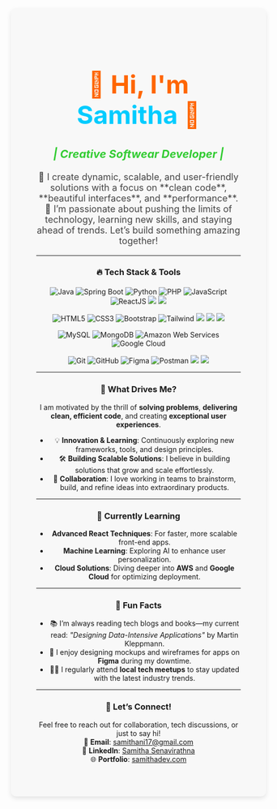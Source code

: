 <div align="center" style="background-color:#f8f8f8; padding: 50px; border-radius: 10px; max-width: 900px; box-shadow: 0 4px 10px rgba(0, 0, 0, 0.1);">

<h1 style="color:#ff6600; font-size: 50px; font-weight: 700;">👋 Hi, I'm <span style="color:#00ccff;">Samitha</span> 🚀</h1>

<h3 style="color:#33cc33; font-style: italic; font-size: 22px;"> | Creative Softwear Developer | </h3>

<p style="color: #444; font-size: 18px; margin-top: 20px;">  
    🌟 I create dynamic, scalable, and user-friendly solutions with a focus on **clean code**, **beautiful interfaces**, and **performance**.<br>
    🚀 I’m passionate about pushing the limits of technology, learning new skills, and staying ahead of trends. Let’s build something amazing together!
</p>

---

### 🔥 **Tech Stack & Tools**
<div style="display: flex; flex-wrap: wrap; justify-content: center; gap: 15px; margin-top: 20px;">


<div style="text-align: center;">
    <img src="https://img.shields.io/badge/java-%23ED8B00.svg?style=for-the-badge&logo=openjdk&logoColor=white" alt="Java">
    <img src="https://img.shields.io/badge/springboot-%236DB33F.svg?style=for-the-badge&logo=spring&logoColor=white" alt="Spring Boot">
    <img src="https://img.shields.io/badge/python-%233776AB.svg?style=for-the-badge&logo=python&logoColor=white" alt="Python">
    <img src="https://img.shields.io/badge/php-%23777BB4.svg?style=for-the-badge&logo=php&logoColor=white" alt="PHP">
    <img src="https://img.shields.io/badge/javascript-%23323330.svg?style=for-the-badge&logo=javascript&logoColor=%23F7DF1E" alt="JavaScript">
    <img src="https://img.shields.io/badge/react-%2361DAFB.svg?style=for-the-badge&logo=react&logoColor=black" alt="ReactJS">
    <img src="https://img.shields.io/badge/chart.js-F5788D.svg?style=for-the-badge&logo=chart.js&logoColor=white">
    <img src ="https://img.shields.io/badge/express.js-%23404d59.svg?style=for-the-badge&logo=express&logoColor=%2361DAFB">
</div>

<!-- Frontend Tools -->
<div style="text-align: center;">
    <img src="https://img.shields.io/badge/html5-%23E34F26.svg?style=for-the-badge&logo=html5&logoColor=white" alt="HTML5">
    <img src="https://img.shields.io/badge/css3-%231572B6.svg?style=for-the-badge&logo=css3&logoColor=white" alt="CSS3">
    <img src="https://img.shields.io/badge/bootstrap-%237952B3.svg?style=for-the-badge&logo=bootstrap&logoColor=white" alt="Bootstrap">
    <img src="https://img.shields.io/badge/tailwindcss-%2338B2AC.svg?style=for-the-badge&logo=tailwind-css&logoColor=white" alt="Tailwind">
    <img src ="https://img.shields.io/badge/angular-%23DD0031.svg?style=for-the-badge&logo=angular&logoColor=white">
    <img src ="https://img.shields.io/badge/javafx-%23FF0000.svg?style=for-the-badge&logo=javafx&logoColor=white">
    <img src ="https://img.shields.io/badge/jquery-%230769AD.svg?style=for-the-badge&logo=jquery&logoColor=white">
    
</div>

<!-- Databases & Cloud -->
<div style="text-align: center;">
    <img src="https://img.shields.io/badge/mysql-%234479A1.svg?style=for-the-badge&logo=mysql&logoColor=white" alt="MySQL">
    <img src="https://img.shields.io/badge/mongodb-%234ea94b.svg?style=for-the-badge&logo=mongodb&logoColor=white" alt="MongoDB">
    <img src="https://img.shields.io/badge/AWS-%23FF9900.svg?style=for-the-badge&logo=amazon-aws&logoColor=white" alt="Amazon Web Services">
    <img src="https://img.shields.io/badge/Google_Cloud-%234285F4.svg?style=for-the-badge&logo=google-cloud&logoColor=white" alt="Google Cloud">
  
</div>


<div style="text-align: center;">
    <img src="https://img.shields.io/badge/git-%23F05033.svg?style=for-the-badge&logo=git&logoColor=white" alt="Git">
    <img src="https://img.shields.io/badge/github-%23121011.svg?style=for-the-badge&logo=github&logoColor=white" alt="GitHub">
    <img src="https://img.shields.io/badge/figma-%23F24E1E.svg?style=for-the-badge&logo=figma&logoColor=white" alt="Figma">
    <img src="https://img.shields.io/badge/postman-%23FF6C37.svg?style=for-the-badge&logo=postman&logoColor=white" alt="Postman">
    <img src ="https://img.shields.io/badge/-Stackoverflow-FE7A16?style=for-the-badge&logo=stack-overflow&logoColor=white">
    <img src= "https://img.shields.io/badge/typescript-%23007ACC.svg?style=for-the-badge&logo=typescript&logoColor=white">
   
    
</div>
</div>

---

### 🧠 **What Drives Me?**

I am motivated by the thrill of **solving problems**, **delivering clean, efficient code**, and creating **exceptional user experiences**. 

- 💡 **Innovation & Learning**: Continuously exploring new frameworks, tools, and design principles.
- 🛠 **Building Scalable Solutions**: I believe in building solutions that grow and scale effortlessly.
- 🤝 **Collaboration**: I love working in teams to brainstorm, build, and refine ideas into extraordinary products.

---

### 🌱 **Currently Learning**
- **Advanced React Techniques**: For faster, more scalable front-end apps.
- **Machine Learning**: Exploring AI to enhance user personalization.
- **Cloud Solutions**: Diving deeper into **AWS** and **Google Cloud** for optimizing deployment.

---

### 🌟 **Fun Facts**
- 📚 I’m always reading tech blogs and books—my current read: *"Designing Data-Intensive Applications"* by Martin Kleppmann.
- 🎨 I enjoy designing mockups and wireframes for apps on **Figma** during my downtime.
- 🧑‍💻 I regularly attend **local tech meetups** to stay updated with the latest industry trends.

---

### 💬 **Let’s Connect!**
Feel free to reach out for collaboration, tech discussions, or just to say hi!  
💬 **Email**: [samithani17@gmail.com](mailto:samithani17@gmail.com)  
🔗 **LinkedIn**: [Samitha Senavirathna](https://www.linkedin.com/in/samitha-senavirathna-b748b52b5/)  
🌐 **Portfolio**: [samithadev.com](https://www.samithadev.com)  



</div>
